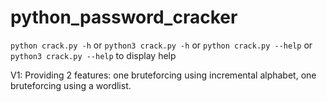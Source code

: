 # python_password_cracker

```python crack.py -h``` or ```python3 crack.py -h``` or ```python crack.py --help``` or ```python3 crack.py --help``` to display help

V1: Providing 2 features: one bruteforcing using incremental alphabet, one bruteforcing using a wordlist.
